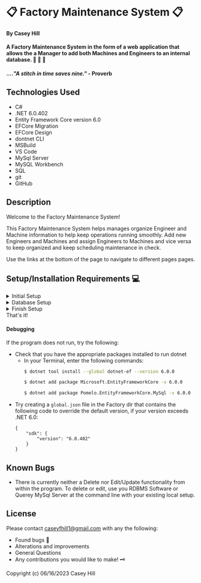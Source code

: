 # &#x1F4CB; **Factory Maintenance System** &#x1F4CB;

#### **By Casey Hill**

#### A Factory Maintenance System in the form of a web application that allows the a Manager to add both Machines and Engineers to an internal database. &#x1F50C; &#x1F477; &#x1F527;

#### ...._"A stitch in time saves nine."_ - Proverb

## **Technologies Used**

-   C#
-   .NET 6.0.402
-   Entity Framework Core version 6.0
-   EFCore Migration
-   EFCore Design
-   dontnet CLI
-   MSBuild
-   VS Code
-   MySql Server
-   MySQL Workbench
-   SQL
-   git
-   GitHub

## **Description**

Welcome to the Factory Maintenance System!

This Factory Maintenance System helps manages organize Engineer and Machine information to help keep operations running smoothly. Add new Engineers and Machines and assign Engineers to Machines and vice versa to keep organized and keep scheduling maintenance in check.

Use the links at the bottom of the page to navigate to different pages pages.

## **Setup/Installation Requirements** &#x1F4BB;

<details>
<summary> Initial Setup </summary>

-   Clone this repository to your local machine.
    ```bash
    $ git clone https://github.com/0art-vandelay0/Factory.git
    ```
-   Open VS Code (or your IDE of choice).
-   Open the top level directory you just cloned.
</details>

<details>
<summary> Database Setup </summary>

-   Use a MySql RDBMS like MySql Workbench to import/upload the `casey_hill.sql` file and create your database.
-   In your Factory Directory, create a file with the name `appsettings.json` and copy and past the following code into this file:

    <pre><code>{
        "ConnectionStrings": {
            "DefaultConnection": "Server=localhost;Port=3306;database=factory;uid=root;pwd=epicodus;"
        }
    }
    </code></pre>

-   Use your personal UID and Password for your db connection and make sure you remove the brackets currently in place.
</details>

<details>
<summary> Finish Setup </summary>

-   In your terminal:

        Change directory (cd) to Factory.

    ```bash
    $ dotnet buid
    ```

    ```bash
    $ dotnet run
    ```

        -   (or `dontnet watch run` to see edit and see edits in real time).

-   A web page will automatically open in your browser
-   Use the navigation at the bottom of the page to view Engineers or Machines (both will be empty to start)
-   Follow the links based on what every your needs are.
</details>
That's it!

#### Debugging

If the program does not run, try the following:

-   Check that you have the appropriate packages installed to run dotnet
    -   In your Terminal, enter the following commands:<br>
        ```bash
        $ dotnet tool install --global dotnet-ef --version 6.0.0
        ```
        ```bash
        $ dotnet add package Microsoft.EntityFrameworkCore -v 6.0.0
        ```
        ```bash
        $ dotnet add package Pomelo.EntityFrameworkCore.MySql -v 6.0.0
        ```
-   Try creating a `global.json` file in the Factory dir that contains the following code to override the default version, if your version exceeds .NET 6.0:<br>
    <pre><code>{
        "sdk": {
            "version": "6.0.402"
        }
    }
    </code></pre>

## **Known Bugs**

-   There is currently neither a Delete nor Edit/Update functionality from within the program.
    To delete or edit, use you RDBMS Software or Querey MySql Server at the command line with your existing local setup.

## License

Please contact [caseyfhill1@gmail.com](mailto:caseyfhill1@gmail.com?subject=Hello%20Casey,&body=You%20are%20amazing...) with any the following:

-   Found bugs &#x1F41E;
-   Alterations and improvements
-   General Questions
-   Any contributions you would like to make! &#x1F5DD;

Copyright (c) 06/16/2023 Casey Hill
